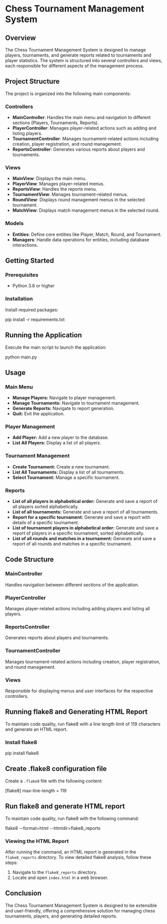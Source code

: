 # Chess Tournament Management System

## Overview

The Chess Tournament Management System is designed to manage players, tournaments, and generate reports related to tournaments and player statistics. The system is structured into several controllers and views, each responsible for different aspects of the management process.

## Project Structure

The project is organized into the following main components:

### Controllers
- **MainController**: Handles the main menu and navigation to different sections (Players, Tournaments, Reports).
- **PlayerController**: Manages player-related actions such as adding and listing players.
- **TournamentController**: Manages tournament-related actions including creation, player registration, and round management.
- **ReportsController**: Generates various reports about players and tournaments.

### Views
- **MainView**: Displays the main menu.
- **PlayerView**: Manages player-related menus.
- **ReportsView**: Handles the reports menu.
- **TournamentView**: Manages tournament-related menus.
- **RoundView**: Displays round management menus in the selected tournament.
- **MatchView**: Displays match management menus in the selected round.


### Models
- **Entities**: Define core entities like Player, Match, Round, and Tournament.
- **Managers**: Handle data operations for entities, including database interactions.

## Getting Started

### Prerequisites
- Python 3.8 or higher

### Installation
Install required packages:

pip install -r requirements.txt


## Running the Application 

Execute the main script to launch the application:

python main.py

## Usage

### Main Menu

- **Manage Players:** Navigate to player management.
- **Manage Tournaments:** Navigate to tournament management.
- **Generate Reports:** Navigate to report generation.
- **Quit:** Exit the application.

### Player Management

- **Add Player:** Add a new player to the database.
- **List All Players:** Display a list of all players.

### Tournament Management

- **Create Tournament:** Create a new tournament.
- **List All Tournaments:** Display a list of all tournaments.
- **Select Tournament:** Manage a specific tournament.

### Reports

- **List of all players in alphabetical order:** Generate and save a report of all players sorted alphabetically.
- **List of all tournaments:** Generate and save a report of all tournaments.
- **Report for a specific tournament:** Generate and save a report with details of a specific tournament.
- **List of tournament players in alphabetical order:** Generate and save a report of players in a specific tournament, sorted alphabetically.
- **List of all rounds and matches in a tournament:** Generate and save a report of all rounds and matches in a specific tournament.

## Code Structure

### MainController

Handles navigation between different sections of the application.

### PlayerController

Manages player-related actions including adding players and listing all players.

### ReportsController

Generates reports about players and tournaments.

### TournamentController

Manages tournament-related actions including creation, player registration, and round management.

### Views

Responsible for displaying menus and user interfaces for the respective controllers.


## Running flake8 and Generating HTML Report

To maintain code quality, run flake8 with a line length limit of 119 characters and generate an HTML report.

### Install flake8

pip install flake8

## Create .flake8 configuration file

Create a `.flake8` file with the following content:

[flake8]
max-line-length = 119

## Run flake8 and generate HTML report

To maintain code quality, run flake8 with the following command:

flake8 --format=html --htmldir=flake8_reports

### Viewing the HTML Report

After running the command, an HTML report is generated in the `flake8_reports` directory. To view detailed flake8 analysis, follow these steps:

1. Navigate to the `flake8_reports` directory.
2. Locate and open `index.html` in a web browser.

## Conclusion

The Chess Tournament Management System is designed to be extensible and user-friendly, offering a comprehensive solution for managing chess tournaments, players, and generating detailed reports.



